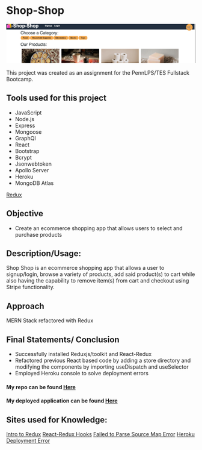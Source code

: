 # Shop-Shop

<img src= "Shop-Shop S shot.jpg">

This project was created as an assignment for the PennLPS/TES Fullstack Bootcamp.


## Tools used for this project
- JavaScript
- Node.js
- Express
- Mongoose
- GraphQl 
- React
- Bootstrap
- Bcrypt
- Jsonwebtoken
- Apollo Server
- Heroku
- MongoDB Atlas

[Redux](https://img.shields.io/badge/-Redux-brightgreen)


## Objective
- Create an ecommerce shopping app that allows users to select and purchase products

## Description/Usage: 
Shop Shop is an ecommerce shopping app that allows a user to signup/login, browse a variety of products, add said product(s) to cart while also having the capability to remove item(s) from cart and checkout using Stripe functionality.


## Approach
MERN Stack refactored with Redux

## Final Statements/ Conclusion
- Successfully installed Reduxjs/toolkit and React-Redux 
- Refactored previous React based code by adding a store directory and modifying the components by importing useDispatch and useSelector  
- Employed Heroku console to solve deployment errors



#### My repo can be found [Here](https://github.com/bmralph87/shop-shop)
#### My deployed application can be found [Here](https://fathomless-meadow-72360.herokuapp.com/)


## Sites used for Knowledge:

[Intro to Redux](https://redux.js.org/introduction/getting-started)
[React-Redux Hooks](https://react-redux.js.org/api/hooks)
[Failed to Parse Source Map Error](https://stackoverflow.com/questions/36051891/esri-failed-to-parse-source-map)
[Heroku Deployment Error](https://f-a.nz/dev/update-deploy-to-heroku-app/)












